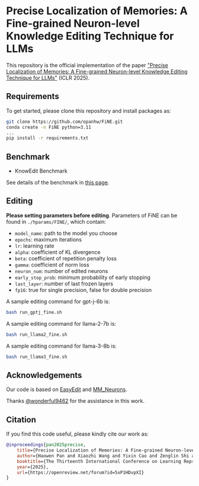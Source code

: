 # Precise Localization of Memories: A Fine-grained Neuron-level Knowledge Editing Technique for LLMs
This repository is the official implementation of the paper ["Precise Localization of Memories: A Fine-grained Neuron-level Knowledge Editing Technique for LLMs"](https://arxiv.org/abs/2503.01090) (ICLR 2025).

## Requirements

To get started, please clone this repository and install packages as:

```bash
git clone https://github.com/opanhw/FiNE.git
conda create -n FiNE python=3.11
...
pip install -r requirements.txt
```

## Benchmark

- KnowEdit Benchmark

See details of the benchmark in [this page](https://huggingface.co/datasets/zjunlp/KnowEdit).

## Editing

**Please setting parameters before editing**. Parameters of FiNE can be found in `./hparams/FINE/`, which contain:

- `model_name`: path to the model you choose
- `epochs`: maximum iterations
- `lr`: learning rate
- `alpha`: coefficient of KL divergence
- `beta`: coefficient of repetition penalty loss
- `gamma`: coefficient of norm loss
- `neuron_num`: number of edited neurons 
- `early_stop_prob`: minimum probability of early stopping
- `last_layer`: number of last frozen layers
- `fp16`: true for single precision, false for double precision

A sample editing command for gpt-j-6b is:

```bash
bash run_gptj_fine.sh
```

A sample editing command for llama-2-7b is:

```bash
bash run_llama2_fine.sh
```

A sample editing command for llama-3-8b is:

```bash
bash run_llama3_fine.sh
```

## Acknowledgements

Our code is based on [EasyEdit](https://github.com/zjunlp/EasyEdit) and [MM_Neurons](https://github.com/opanhw/MM_Neurons).

Thanks [@wonderful9462](https://github.com/wonderful9462) for the assistance in this work.

## Citation

If you find this code useful, please kindly cite our work as:

```bibtex
@inproceedings{pan2025precise,
    title={Precise Localization of Memories: A Fine-grained Neuron-level Knowledge Editing Technique for LLMs},
    author={Haowen Pan and Xiaozhi Wang and Yixin Cao and Zenglin Shi and Xun Yang and Juanzi Li and Meng Wang},
    booktitle={The Thirteenth International Conference on Learning Representations},
    year={2025},
    url={https://openreview.net/forum?id=5xP1HDvpXI}
}
```

